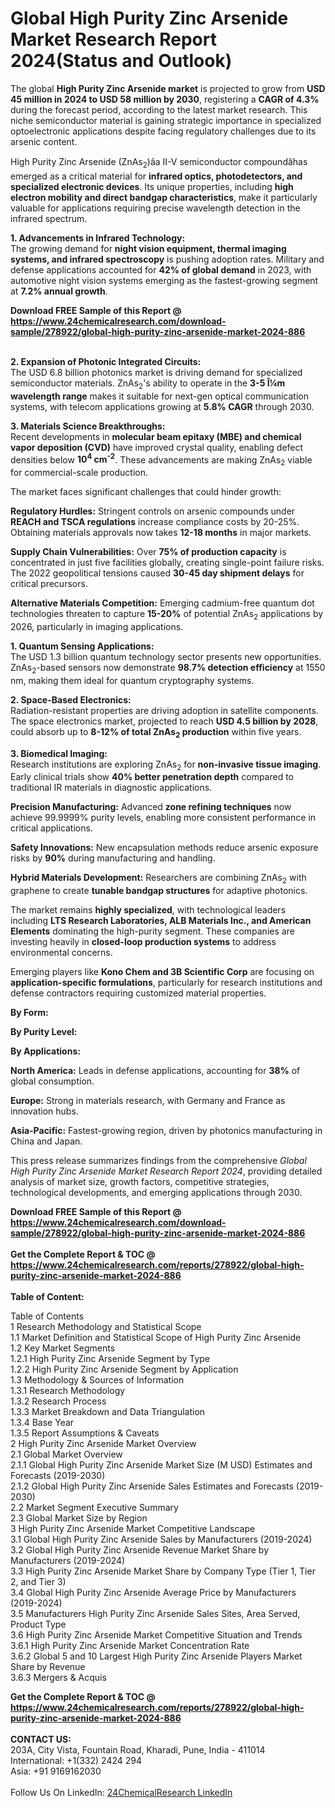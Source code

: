 <h1>Global High Purity Zinc Arsenide Market Research Report 2024(Status and Outlook)</h1><p>The global <strong>High Purity Zinc Arsenide market</strong> is projected to grow from <strong>USD 45 million in 2024 to USD 58 million by 2030</strong>, registering a <strong>CAGR of 4.3%</strong> during the forecast period, according to the latest market research. This niche semiconductor material is gaining strategic importance in specialized optoelectronic applications despite facing regulatory challenges due to its arsenic content.</p><p>High Purity Zinc Arsenide (ZnAs<sub>2</sub>)âa II-V semiconductor compoundâhas emerged as a critical material for <strong>infrared optics, photodetectors, and specialized electronic devices</strong>. Its unique properties, including <strong>high electron mobility and direct bandgap characteristics</strong>, make it particularly valuable for applications requiring precise wavelength detection in the infrared spectrum.</p><p><strong>1. Advancements in Infrared Technology:</strong><br>
The growing demand for <strong>night vision equipment, thermal imaging systems, and infrared spectroscopy</strong> is pushing adoption rates. Military and defense applications accounted for <strong>42% of global demand</strong> in 2023, with automotive night vision systems emerging as the fastest-growing segment at <strong>7.2% annual growth</strong>.</p><div><b>Download FREE Sample of this Report @ 
            <a href="https://www.24chemicalresearch.com/download-sample/278922/global-high-purity-zinc-arsenide-market-2024-886">
            https://www.24chemicalresearch.com/download-sample/278922/global-high-purity-zinc-arsenide-market-2024-886</a></b></div><br><p><strong>2. Expansion of Photonic Integrated Circuits:</strong><br>
The USD 6.8 billion photonics market is driving demand for specialized semiconductor materials. ZnAs<sub>2</sub>'s ability to operate in the <strong>3-5 Î¼m wavelength range</strong> makes it suitable for next-gen optical communication systems, with telecom applications growing at <strong>5.8% CAGR</strong> through 2030.</p><p><strong>3. Materials Science Breakthroughs:</strong><br>
Recent developments in <strong>molecular beam epitaxy (MBE) and chemical vapor deposition (CVD)</strong> have improved crystal quality, enabling defect densities below <strong>10<sup>4</sup> cm<sup>-2</sup></strong>. These advancements are making ZnAs<sub>2</sub> viable for commercial-scale production.</p><p>The market faces significant challenges that could hinder growth:</p><p><strong>Regulatory Hurdles:</strong> Stringent controls on arsenic compounds under <strong>REACH and TSCA regulations</strong> increase compliance costs by 20-25%. Obtaining materials approvals now takes <strong>12-18 months</strong> in major markets.</p><p><strong>Supply Chain Vulnerabilities:</strong> Over <strong>75% of production capacity</strong> is concentrated in just five facilities globally, creating single-point failure risks. The 2022 geopolitical tensions caused <strong>30-45 day shipment delays</strong> for critical precursors.</p><p><strong>Alternative Materials Competition:</strong> Emerging cadmium-free quantum dot technologies threaten to capture <strong>15-20%</strong> of potential ZnAs<sub>2</sub> applications by 2026, particularly in imaging applications.</p><p><strong>1. Quantum Sensing Applications:</strong><br>
The USD 1.3 billion quantum technology sector presents new opportunities. ZnAs<sub>2</sub>-based sensors now demonstrate <strong>98.7% detection efficiency</strong> at 1550 nm, making them ideal for quantum cryptography systems.</p><p><strong>2. Space-Based Electronics:</strong><br>
Radiation-resistant properties are driving adoption in satellite components. The space electronics market, projected to reach <strong>USD 4.5 billion by 2028</strong>, could absorb up to <strong>8-12% of total ZnAs<sub>2</sub> production</strong> within five years.</p><p><strong>3. Biomedical Imaging:</strong><br>
Research institutions are exploring ZnAs<sub>2</sub> for <strong>non-invasive tissue imaging</strong>. Early clinical trials show <strong>40% better penetration depth</strong> compared to traditional IR materials in diagnostic applications.</p><p><strong>Precision Manufacturing:</strong> Advanced <strong>zone refining techniques</strong> now achieve 99.9999% purity levels, enabling more consistent performance in critical applications.</p><p><strong>Safety Innovations:</strong> New encapsulation methods reduce arsenic exposure risks by <strong>90%</strong> during manufacturing and handling.</p><p><strong>Hybrid Materials Development:</strong> Researchers are combining ZnAs<sub>2</sub> with graphene to create <strong>tunable bandgap structures</strong> for adaptive photonics.</p><p>The market remains <strong>highly specialized</strong>, with technological leaders including <strong>LTS Research Laboratories, ALB Materials Inc., and American Elements</strong> dominating the high-purity segment. These companies are investing heavily in <strong>closed-loop production systems</strong> to address environmental concerns.</p><p>Emerging players like <strong>Kono Chem and 3B Scientific Corp</strong> are focusing on <strong>application-specific formulations</strong>, particularly for research institutions and defense contractors requiring customized material properties.</p><p><strong>By Form:</strong></p><p><strong>By Purity Level:</strong></p><p><strong>By Applications:</strong></p><p><strong>North America:</strong> Leads in defense applications, accounting for <strong>38%</strong> of global consumption.</p><p><strong>Europe:</strong> Strong in materials research, with Germany and France as innovation hubs.</p><p><strong>Asia-Pacific:</strong> Fastest-growing region, driven by photonics manufacturing in China and Japan.</p><p>This press release summarizes findings from the comprehensive <em>Global High Purity Zinc Arsenide Market Research Report 2024</em>, providing detailed analysis of market size, growth factors, competitive strategies, technological developments, and emerging applications through 2030.</p><div><b>Download FREE Sample of this Report @ 
            <a href="https://www.24chemicalresearch.com/download-sample/278922/global-high-purity-zinc-arsenide-market-2024-886">
            https://www.24chemicalresearch.com/download-sample/278922/global-high-purity-zinc-arsenide-market-2024-886</a></b></div><br><div><b>Get the Complete Report & TOC @ 
            <a href="https://www.24chemicalresearch.com/reports/278922/global-high-purity-zinc-arsenide-market-2024-886">
            https://www.24chemicalresearch.com/reports/278922/global-high-purity-zinc-arsenide-market-2024-886</a></b></div><br>
            <b>Table of Content:</b><p>Table of Contents<br />
 1 Research Methodology and Statistical Scope<br />
 1.1 Market Definition and Statistical Scope of High Purity Zinc Arsenide<br />
 1.2 Key Market Segments<br />
 1.2.1 High Purity Zinc Arsenide Segment by Type<br />
 1.2.2 High Purity Zinc Arsenide Segment by Application<br />
 1.3 Methodology & Sources of Information<br />
 1.3.1 Research Methodology<br />
 1.3.2 Research Process<br />
 1.3.3 Market Breakdown and Data Triangulation<br />
 1.3.4 Base Year<br />
 1.3.5 Report Assumptions & Caveats<br />
 2 High Purity Zinc Arsenide Market Overview<br />
 2.1 Global Market Overview<br />
 2.1.1 Global High Purity Zinc Arsenide Market Size (M USD) Estimates and Forecasts (2019-2030)<br />
 2.1.2 Global High Purity Zinc Arsenide Sales Estimates and Forecasts (2019-2030)<br />
 2.2 Market Segment Executive Summary<br />
 2.3 Global Market Size by Region<br />
 3 High Purity Zinc Arsenide Market Competitive Landscape<br />
 3.1 Global High Purity Zinc Arsenide Sales by Manufacturers (2019-2024)<br />
 3.2 Global High Purity Zinc Arsenide Revenue Market Share by Manufacturers (2019-2024)<br />
 3.3 High Purity Zinc Arsenide Market Share by Company Type (Tier 1, Tier 2, and Tier 3)<br />
 3.4 Global High Purity Zinc Arsenide Average Price by Manufacturers (2019-2024)<br />
 3.5 Manufacturers High Purity Zinc Arsenide Sales Sites, Area Served, Product Type<br />
 3.6 High Purity Zinc Arsenide Market Competitive Situation and Trends<br />
 3.6.1 High Purity Zinc Arsenide Market Concentration Rate<br />
 3.6.2 Global 5 and 10 Largest High Purity Zinc Arsenide Players Market Share by Revenue<br />
 3.6.3 Mergers & Acquis</p><div><b>Get the Complete Report & TOC @ 
            <a href="https://www.24chemicalresearch.com/reports/278922/global-high-purity-zinc-arsenide-market-2024-886">
            https://www.24chemicalresearch.com/reports/278922/global-high-purity-zinc-arsenide-market-2024-886</a></b></div><br><b>CONTACT US:</b><br>
            203A, City Vista, Fountain Road, Kharadi, Pune, India - 411014<br>
            International: +1(332) 2424 294<br>
            Asia: +91 9169162030 <br><br>
            Follow Us On LinkedIn: <a href="https://www.linkedin.com/company/24chemicalresearch/">24ChemicalResearch LinkedIn</a>